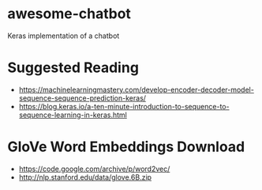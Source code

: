 # awesome-chatbot
Keras implementation of a chatbot

# Suggested Reading
* https://machinelearningmastery.com/develop-encoder-decoder-model-sequence-sequence-prediction-keras/
* https://blog.keras.io/a-ten-minute-introduction-to-sequence-to-sequence-learning-in-keras.html

# GloVe Word Embeddings Download
* https://code.google.com/archive/p/word2vec/
* http://nlp.stanford.edu/data/glove.6B.zip